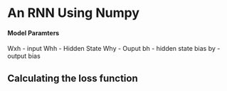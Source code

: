 # An RNN Using Numpy

#### Model Paramters 
Wxh - input
Whh - Hidden State
Why - Ouput 
bh - hidden state bias 
by - output bias 


## Calculating the loss function 
